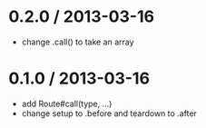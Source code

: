 
0.2.0 / 2013-03-16 
==================

  * change .call() to take an array

0.1.0 / 2013-03-16 
==================

  * add Route#call(type, ...)
  * change setup to .before and teardown to .after
